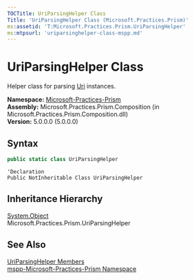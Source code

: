 ```yaml
---
TOCTitle: UriParsingHelper Class
Title: 'UriParsingHelper Class (Microsoft.Practices.Prism)'
ms:assetid: 'T:Microsoft.Practices.Prism.UriParsingHelper'
ms:mtpsurl: 'uriparsinghelper-class-mspp.md'
---
```



# UriParsingHelper Class

Helper class for parsing [Uri](http://msdn.microsoft.com/en-us/library/txt7706a) instances.

**Namespace:** [Microsoft-Practices-Prism](/patterns-practices/reference/mspp-namespace)  
**Assembly:** Microsoft.Practices.Prism.Composition (in Microsoft.Practices.Prism.Composition.dll)  
**Version:** 5.0.0.0 (5.0.0.0)

## Syntax
```C#
public static class UriParsingHelper
```
```VB
'Declaration
Public NotInheritable Class UriParsingHelper
```

## Inheritance Hierarchy

[System.Object](http://msdn.microsoft.com/en-us/library/e5kfa45b)  
  Microsoft.Practices.Prism.UriParsingHelper

## See Also

[UriParsingHelper Members](/patterns-practices/reference/uriparsinghelper-members-mspp)  
[mspp-Microsoft-Practices-Prism Namespace](/patterns-practices/reference/mspp-namespace)  
